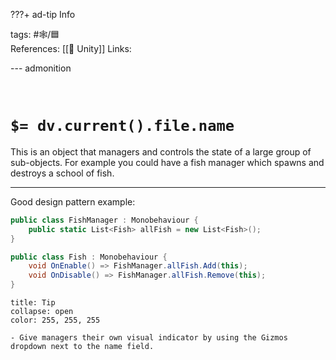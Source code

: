 ???+ ad-tip Info

tags: #🕸️/🟦  
References: [[🔲 Unity]]
Links:

--- admonition

<br>

# `$= dv.current().file.name`

This is an object that managers and controls the state of a large group of sub-objects. For example you could have a fish manager which spawns and destroys a school of fish.

---

Good design pattern example:

```cs
public class FishManager : Monobehaviour {
	public static List<Fish> allFish = new List<Fish>();
}

public class Fish : Monobehaviour {
	void OnEnable() => FishManager.allFish.Add(this);
	void OnDisable() => FishManager.allFish.Remove(this);
}
```

```ad-tip
title: Tip
collapse: open
color: 255, 255, 255

- Give managers their own visual indicator by using the Gizmos dropdown next to the name field.

```
